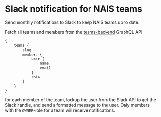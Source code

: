 # Slack notification for NAIS teams
Send monthly notifications to Slack to keep NAIS teams up to date.

Fetch all teams and members from the [teams-backend](https://github.com/nais/teams-backend) GraphQL API:

```graphql
{
    teams {
        slug
        members {
            user {
                name
                email
            }
            role
        }
    }
}
```

for each member of the team, lookup the user from the Slack API to get the Slack handle, and send a formatted message to 
the user. Only members with the `OWNER`-role for a team will receive notifications. 